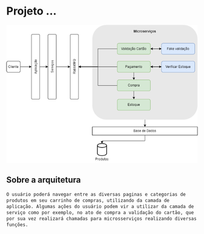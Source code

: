 # Projeto ...
![Arqui](/assets/arquitetura-aplicacao.drawio.png "arquitetura do projeto")

## Sobre a arquitetura

    O usuário poderá navegar entre as diversas paginas e categorias de produtos em seu carrinho de compras, utilizando da camada de aplicação. Algumas ações do usuário podem vir a utilizar da camada de serviço como por exemplo, no ato de compra a validação do cartão, que por sua vez realizará chamadas para microsserviços realizando diversas funções.
